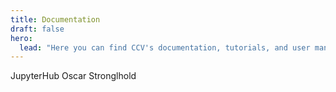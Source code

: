 ```yaml
---
title: Documentation
draft: false
hero:
  lead: "Here you can find CCV's documentation, tutorials, and user manuals."
---
```

JupyterHub
Oscar
Stronglhold
